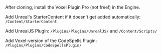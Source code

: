 After cloning, install the Voxel Plugin Pro (not free!) in the Engine.

Add Unreal's StarterContent if it doesn't get added automatically: `/Content/StarterContent`

Add UnrealJS Plugin: `/Plugins/Plugins/UnrealJS/` and `/Content/Scripts/`

Add Voxel-version of the CodeSpells Plugin: `/Plugins/Plugins/CodeSpellsPlugin/`

